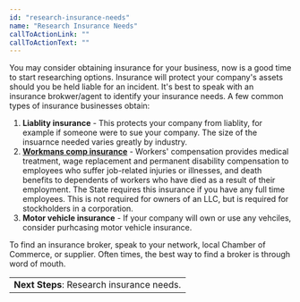 ```yaml
---
id: "research-insurance-needs"
name: "Research Insurance Needs"
callToActionLink: ""
callToActionText: ""
---
```


You may consider obtaining insurance for your business, now is a good time to start researching options. Insurance will protect your company's assets should you be held liable for an incident. It's best to speak with an insurance brokwer/agent to identify your insurance needs. A few common types of insurance businesses obtain:

1) **Liablity insurance** - This protects your company from liablity, for example if someone were to sue your company. The size of the insuarnce needed varies greatly by industry.
2) **[Workmans comp insurance](https://www.nj.gov/labor/wc/employer/require/insure_index.html)** - Workers' compensation provides medical treatment, wage replacement and permanent disability compensation to employees who suffer job-related injuries or illnesses, and death benefits to dependents of workers who have died as a result of their employment. The State requires this insurance if you have any full time employees. This is not required for owners of an LLC, but is required for stockholders in a corporation.
3) **Motor vehicle insurance** - If your company will own or use any vehciles, consider purhcasing motor vehicle insurance.

To find an insurance broker, speak to your network, local Chamber of Commerce, or supplier. Often times, the best way to find a broker is through word of mouth.

||
|---|
| **Next Steps**: Research insurance needs.|
